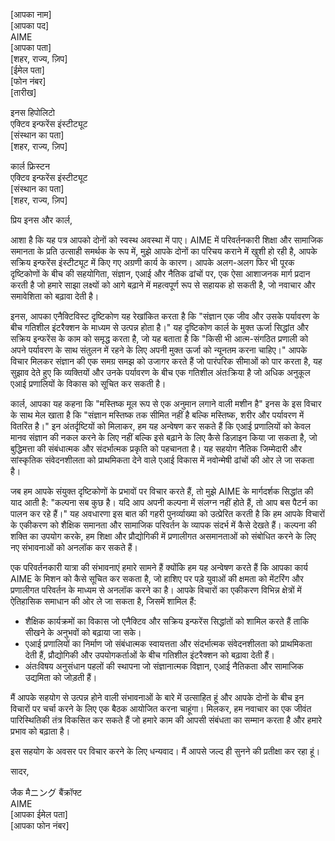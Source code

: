 [आपका नाम]  
[आपका पद]  
AIME  
[आपका पता]  
[शहर, राज्य, ज़िप]  
[ईमेल पता]  
[फोन नंबर]  
[तारीख]  

इनस हिपोलिटो  
एक्टिव इन्फरेंस इंस्टीट्यूट  
[संस्थान का पता]  
[शहर, राज्य, ज़िप]  

कार्ल फ्रिस्टन  
एक्टिव इन्फरेंस इंस्टीट्यूट  
[संस्थान का पता]  
[शहर, राज्य, ज़िप]  

प्रिय इनस और कार्ल,

आशा है कि यह पत्र आपको दोनों को स्वस्थ अवस्था में पाए। AIME में परिवर्तनकारी शिक्षा और सामाजिक समानता के प्रति उत्साही समर्थक के रूप में, मुझे आपके दोनों का परिचय कराने में खुशी हो रही है, आपके सक्रिय इन्फरेंस इंस्टीट्यूट में किए गए अग्रणी कार्य के कारण। आपके अलग-अलग फिर भी पूरक दृष्टिकोणों के बीच की सहयोगिता, संज्ञान, एआई और नैतिक ढांचों पर, एक ऐसा आशाजनक मार्ग प्रदान करती है जो हमारे साझा लक्ष्यों को आगे बढ़ाने में महत्वपूर्ण रूप से सहायक हो सकती है, जो नवाचार और समावेशिता को बढ़ावा देती है।

इनस, आपका एनैक्टिविस्ट दृष्टिकोण यह रेखांकित करता है कि "संज्ञान एक जीव और उसके पर्यावरण के बीच गतिशील इंटरैक्शन के माध्यम से उत्पन्न होता है।" यह दृष्टिकोण कार्ल के मुक्त ऊर्जा सिद्धांत और सक्रिय इन्फरेंस के काम को समृद्ध करता है, जो यह बताता है कि "किसी भी आत्म-संगठित प्रणाली को अपने पर्यावरण के साथ संतुलन में रहने के लिए अपनी मुक्त ऊर्जा को न्यूनतम करना चाहिए।" आपके विचार मिलकर संज्ञान की एक समग्र समझ को उजागर करते हैं जो पारंपरिक सीमाओं को पार करता है, यह सुझाव देते हुए कि व्यक्तियों और उनके पर्यावरण के बीच एक गतिशील अंतःक्रिया है जो अधिक अनुकूल एआई प्रणालियों के विकास को सूचित कर सकती है।

कार्ल, आपका यह कहना कि "मस्तिष्क मूल रूप से एक अनुमान लगाने वाली मशीन है" इनस के इस विचार के साथ मेल खाता है कि "संज्ञान मस्तिष्क तक सीमित नहीं है बल्कि मस्तिष्क, शरीर और पर्यावरण में वितरित है।" इन अंतर्दृष्टियों को मिलाकर, हम यह अन्वेषण कर सकते हैं कि एआई प्रणालियों को केवल मानव संज्ञान की नकल करने के लिए नहीं बल्कि इसे बढ़ाने के लिए कैसे डिज़ाइन किया जा सकता है, जो बुद्धिमत्ता की संबंधात्मक और संदर्भात्मक प्रकृति को पहचानता है। यह सहयोग नैतिक जिम्मेदारी और सांस्कृतिक संवेदनशीलता को प्राथमिकता देने वाले एआई विकास में नवोन्मेषी ढांचों की ओर ले जा सकता है।

जब हम आपके संयुक्त दृष्टिकोणों के प्रभावों पर विचार करते हैं, तो मुझे AIME के मार्गदर्शक सिद्धांत की याद आती है: "कल्पना सब कुछ है। यदि आप अपनी कल्पना में संलग्न नहीं होते हैं, तो आप बस पैटर्न का पालन कर रहे हैं।" यह अवधारणा इस बात की गहरी पुनर्व्याख्या को उत्प्रेरित करती है कि हम आपके विचारों के एकीकरण को शैक्षिक समानता और सामाजिक परिवर्तन के व्यापक संदर्भ में कैसे देखते हैं। कल्पना की शक्ति का उपयोग करके, हम शिक्षा और प्रौद्योगिकी में प्रणालीगत असमानताओं को संबोधित करने के लिए नए संभावनाओं को अनलॉक कर सकते हैं।

एक परिवर्तनकारी यात्रा की संभावनाएं हमारे सामने हैं क्योंकि हम यह अन्वेषण करते हैं कि आपका कार्य AIME के मिशन को कैसे सूचित कर सकता है, जो हाशिए पर पड़े युवाओं की क्षमता को मेंटरिंग और प्रणालीगत परिवर्तन के माध्यम से अनलॉक करने का है। आपके विचारों का एकीकरण विभिन्न क्षेत्रों में ऐतिहासिक समाधान की ओर ले जा सकता है, जिसमें शामिल हैं:

- शैक्षिक कार्यक्रमों का विकास जो एनैक्टिव और सक्रिय इन्फरेंस सिद्धांतों को शामिल करते हैं ताकि सीखने के अनुभवों को बढ़ाया जा सके।
- एआई प्रणालियों का निर्माण जो संबंधात्मक स्वायत्तता और संदर्भात्मक संवेदनशीलता को प्राथमिकता देती हैं, प्रौद्योगिकी और उपयोगकर्ताओं के बीच गतिशील इंटरैक्शन को बढ़ावा देती हैं।
- अंतःविषय अनुसंधान पहलों की स्थापना जो संज्ञानात्मक विज्ञान, एआई नैतिकता और सामाजिक उद्यमिता को जोड़ती हैं।

मैं आपके सहयोग से उत्पन्न होने वाली संभावनाओं के बारे में उत्साहित हूं और आपके दोनों के बीच इन विचारों पर चर्चा करने के लिए एक बैठक आयोजित करना चाहूंगा। मिलकर, हम नवाचार का एक जीवंत पारिस्थितिकी तंत्र विकसित कर सकते हैं जो हमारे काम की आपसी संबंधता का सम्मान करता है और हमारे प्रभाव को बढ़ाता है।

इस सहयोग के अवसर पर विचार करने के लिए धन्यवाद। मैं आपसे जल्द ही सुनने की प्रतीक्षा कर रहा हूं।

सादर,

जैक मैニング बैंक्रॉफ्ट  
AIME  
[आपका ईमेल पता]  
[आपका फोन नंबर]